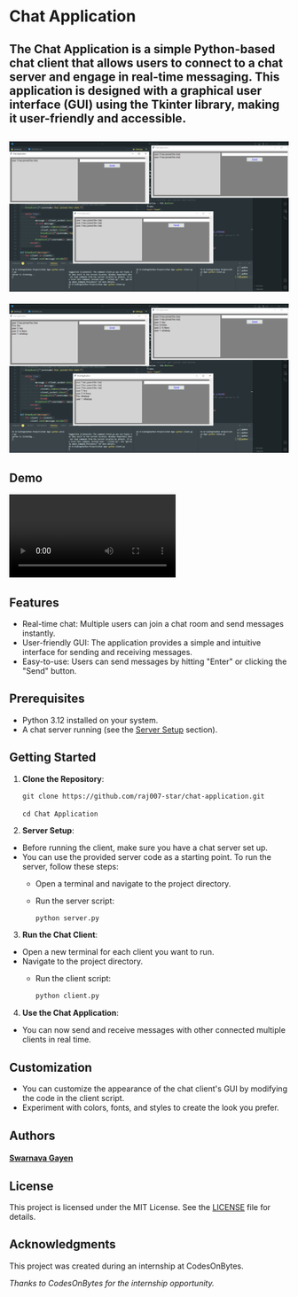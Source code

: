 # Chat Application

The Chat Application is a simple Python-based chat client that allows users to connect to a chat server and engage in real-time messaging. This application is designed with a graphical user interface (GUI) using the Tkinter library, making it user-friendly and accessible.
---
![Screenshot 1](pic1.png)
---
![Screenshot 2](pic2.png)

## Demo

<video src="Demo.mp4" controls title="Chat Application"></video>

## Features

- Real-time chat: Multiple users can join a chat room and send messages instantly.
- User-friendly GUI: The application provides a simple and intuitive interface for sending and receiving messages.
- Easy-to-use: Users can send messages by hitting "Enter" or clicking the "Send" button.

## Prerequisites

- Python 3.12 installed on your system.
- A chat server running (see the [Server Setup](#server-setup) section).

## Getting Started

1. **Clone the Repository**:

    ```
    git clone https://github.com/raj007-star/chat-application.git

    cd Chat Application
    ```


2. **Server Setup**:

- Before running the client, make sure you have a chat server set up.
- You can use the provided server code as a starting point. To run the server, follow these steps:
  - Open a terminal and navigate to the project directory.
  - Run the server script:

    ```bash
    python server.py
    ```

3. **Run the Chat Client**:

- Open a new terminal for each client you want to run.
- Navigate to the project directory.
    - Run the client script:

        ```bash
        python client.py
        ```

4. **Use the Chat Application**:

- You can now send and receive messages with other connected multiple clients in real time.

## Customization

- You can customize the appearance of the chat client's GUI by modifying the code in the client script.
- Experiment with colors, fonts, and styles to create the look you prefer.

## Authors

#### [Swarnava Gayen](https://github.com/raj007-star)

## License

This project is licensed under the MIT License. See the [LICENSE](LICENSE) file for details.

## Acknowledgments

This project was created during an internship at CodesOnBytes.

*Thanks to CodesOnBytes for the internship opportunity.*
